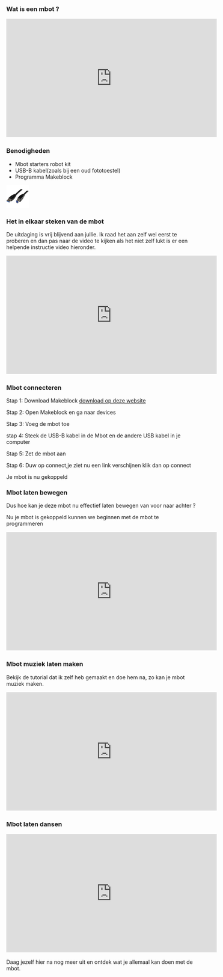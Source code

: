 ### Wat is een mbot ?
<iframe width="560" height="315" src="https://www.youtube.com/embed/pmsSipper3Y" frameborder="0" allow="accelerometer; autoplay; clipboard-write; encrypted-media; gyroscope; picture-in-picture" allowfullscreen></iframe>

###  Benodigheden
<ul>
<li>Mbot starters robot kit</li>
<li>USB-B kabel(zoals bij  een oud fototoestel)</li>
<li>Programma Makeblock</li>
</ul>

<img src="../img/usb_b.jpg" width="60" height="60">


### Het in elkaar steken van de mbot
De uitdaging is vrij blijvend aan jullie. Ik raad het aan zelf wel eerst te proberen en dan pas naar de video te kijken als het niet zelf lukt is er een helpende instructie video hieronder. 

<iframe width="560" height="315" src="https://www.youtube.com/embed/L_4vNkVtqb8" frameborder="0" allow="accelerometer; autoplay; clipboard-write; encrypted-media; gyroscope; picture-in-picture" allowfullscreen></iframe>

### Mbot connecteren 
Stap 1: Download Makeblock  [download op deze website](https://mblock.makeblock.com/en-us/download/)

Stap 2: Open Makeblock en ga naar devices

Stap 3: Voeg de mbot toe

stap 4: Steek de USB-B kabel in de Mbot en de andere USB kabel in je computer

Stap 5: Zet de mbot aan

Stap 6: Duw op connect,je ziet nu een link verschijnen klik dan op connect

Je mbot is nu gekoppeld

### Mbot laten bewegen 
Dus hoe kan je deze mbot nu effectief laten bewegen van voor naar achter ? 

Nu je mbot is gekoppeld kunnen we beginnen met de mbot te programmeren

<iframe width="560" height="315" src="https://www.youtube.com/embed/-RFeI0YjC0U" frameborder="0" allow="accelerometer; autoplay; clipboard-write; encrypted-media; gyroscope; picture-in-picture" allowfullscreen></iframe>

### Mbot muziek laten maken 
Bekijk de tutorial dat ik zelf heb gemaakt en doe hem na, zo kan je mbot muziek maken. 
<iframe width="560" height="315" src="https://www.youtube.com/embed/rESlGLjc0uY" frameborder="0" allow="accelerometer; autoplay; clipboard-write; encrypted-media; gyroscope; picture-in-picture" allowfullscreen></iframe>

### Mbot laten dansen

<iframe width="560" height="315" src="https://www.youtube.com/embed/ldXPMOFQETg" frameborder="0" allow="accelerometer; autoplay; clipboard-write; encrypted-media; gyroscope; picture-in-picture" allowfullscreen></iframe>

Daag jezelf hier na nog meer uit en ontdek wat je allemaal  kan doen met de mbot.

